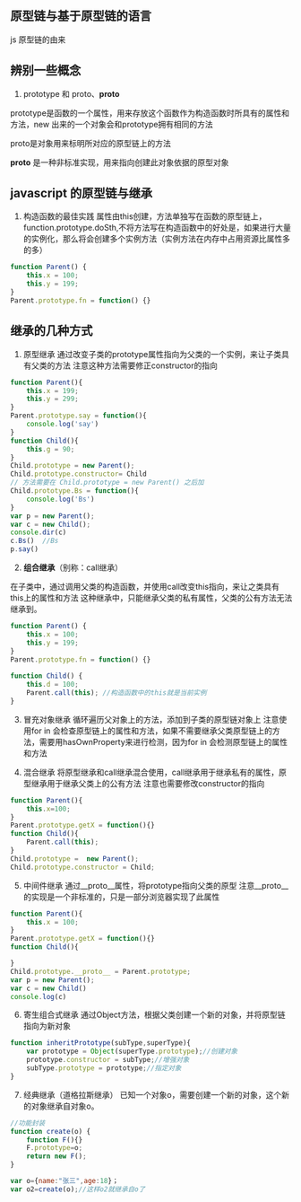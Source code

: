 
## 原型链与基于原型链的语言
js 原型链的由来

## 辨别一些概念
1. prototype 和 proto、__proto__

prototype是函数的一个属性，用来存放这个函数作为构造函数时所具有的属性和方法，new 出来的一个对象会和prototype拥有相同的方法

proto是对象用来标明所对应的原型链上的方法

__proto__ 是一种非标准实现，用来指向创建此对象依据的原型对象


## javascript 的原型链与继承

1. 构造函数的最佳实践
属性由this创建，方法单独写在函数的原型链上，function.prototype.doSth,不将方法写在构造函数中的好处是，如果进行大量的实例化，那么将会创建多个实例方法（实例方法在内存中占用资源比属性多的多）
```js
function Parent() {
	this.x = 100;
	this.y = 199;
}
Parent.prototype.fn = function() {} 
```

## 继承的几种方式
1. 原型继承
通过改变子类的prototype属性指向为父类的一个实例，来让子类具有父类的方法
注意这种方法需要修正constructor的指向
```js
function Parent(){
	this.x = 199;
	this.y = 299;
}
Parent.prototype.say = function(){
	console.log('say')
}
function Child(){
	this.g = 90;
}
Child.prototype = new Parent();
Child.prototype.constructor= Child
// 方法需要在 Child.prototype = new Parent() 之后加
Child.prototype.Bs = function(){
	console.log('Bs')
}
var p = new Parent();
var c = new Child();
console.dir(c)
c.Bs()  //Bs
p.say()
```

2. **组合继承**（别称：call继承）

在子类中，通过调用父类的构造函数，并使用call改变this指向，来让之类具有this上的属性和方法
这种继承中，只能继承父类的私有属性，父类的公有方法无法继承到。

```js
function Parent() {
	this.x = 100;
	this.y = 199;
}
Parent.prototype.fn = function() {}
 
function Child() {
	this.d = 100;
	Parent.call(this); //构造函数中的this就是当前实例
}
```

3. 冒充对象继承
循环遍历父对象上的方法，添加到子类的原型链对象上
注意使用for in 会检查原型链上的属性和方法，如果不需要继承父类原型链上的方法，需要用hasOwnProperty来进行检测，因为for in 会检测原型链上的属性和方法


4. 混合继承
将原型继承和call继承混合使用，call继承用于继承私有的属性，原型继承用于继承父类上的公有方法
注意也需要修改constructor的指向
```js
function Parent(){
	this.x=100;
}
Parent.prototype.getX = function(){}
function Child(){
	Parent.call(this);
}
Child.prototype =  new Parent();
Child.prototype.constructor = Child;
```

5. 中间件继承
通过__proto__属性，将prototype指向父类的原型
注意__proto__ 的实现是一个非标准的，只是一部分浏览器实现了此属性

```js
function Parent(){
	this.x = 100;
}
Parent.prototype.getX = function(){}
function Child(){

}
Child.prototype.__proto__ = Parent.prototype;
var p = new Parent();
var c = new Child()
console.log(c)
```

6. 寄生组合式继承
通过Object方法，根据父类创建一个新的对象，并将原型链指向为新对象

```js
function inheritPrototype(subType,superType){
	var prototype = Object(superType.prototype);//创建对象
	prototype.constructor = subType;//增强对象
	subType.prototype = prototype;//指定对象
}

```

7. 经典继承（道格拉斯继承）
已知一个对象o，需要创建一个新的对象，这个新的对象继承自对象o。

```js
//功能封装
function create(o) {
    function F(){}
    F.prototype=o;
    return new F(); 
}

var o={name:"张三",age:18}；
var o2=create(o);//这样o2就继承自o了

```







